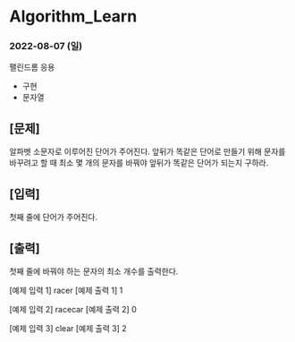 # Algorithm_Learn
### 2022-08-07 (일)
팰린드롬 응용
- 구현
- 문자열

[문제]
-----------
알파벳 소문자로 이루어진 단어가 주어진다. 
앞뒤가 똑같은 단어로 만들기 위해 문자를 바꾸려고 할 때 최소 몇 개의 문자를 바꿔야 앞뒤가 똑같은 단어가 되는지 구하라.

[입력]
-----------
첫째 줄에 단어가 주어진다. 

[출력]
-----------
첫째 줄에 바꿔야 하는 문자의 최소 개수를 출력한다.

[예제 입력 1]
racer
[예제 출력 1]
1

[예제 입력 2]
racecar
[예제 출력 2]
0

[예제 입력 3]
clear
[예제 출력 3]
2

